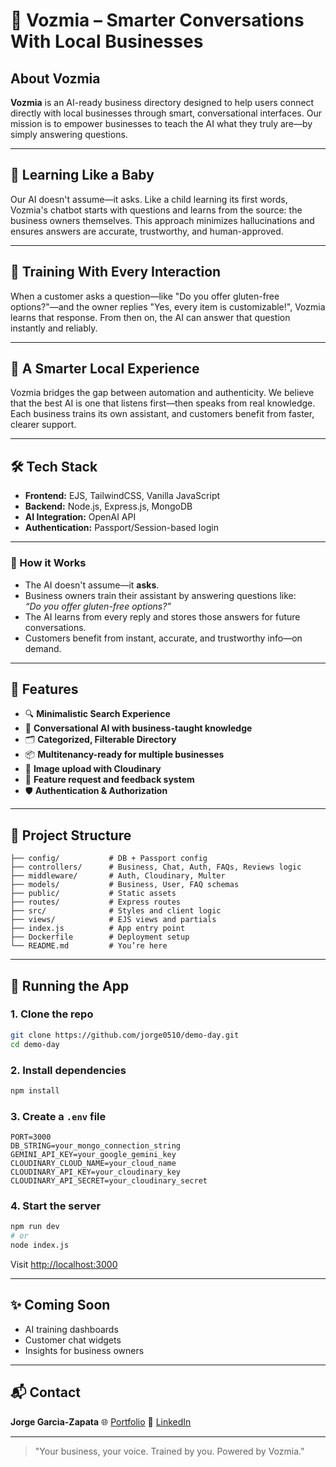 # 🏨 Vozmia – Smarter Conversations With Local Businesses

## About Vozmia

**Vozmia** is an AI-ready business directory designed to help users connect directly with local businesses through smart, conversational interfaces. Our mission is to empower businesses to teach the AI what they truly are—by simply answering questions.

---

## 👶 Learning Like a Baby

Our AI doesn't assume—it asks. Like a child learning its first words, Vozmia's chatbot starts with questions and learns from the source: the business owners themselves. This approach minimizes hallucinations and ensures answers are accurate, trustworthy, and human-approved.

---

## 🔁 Training With Every Interaction

When a customer asks a question—like "Do you offer gluten-free options?"—and the owner replies "Yes, every item is customizable!", Vozmia learns that response. From then on, the AI can answer that question instantly and reliably.

---

## 📍 A Smarter Local Experience

Vozmia bridges the gap between automation and authenticity. We believe that the best AI is one that listens first—then speaks from real knowledge. Each business trains its own assistant, and customers benefit from faster, clearer support.

---

## 🛠️ Tech Stack

* **Frontend:** EJS, TailwindCSS, Vanilla JavaScript
* **Backend:** Node.js, Express.js, MongoDB
* **AI Integration:** OpenAI API
* **Authentication:** Passport/Session-based login

---

### 🧠 How it Works
- The AI doesn't assume—it **asks**.
- Business owners train their assistant by answering questions like:  
  _“Do you offer gluten-free options?”_
- The AI learns from every reply and stores those answers for future conversations.
- Customers benefit from instant, accurate, and trustworthy info—on demand.

---

## 🧩 Features

- 🔍 **Minimalistic Search Experience**
- 🧠 **Conversational AI with business-taught knowledge**
- 🗂️ **Categorized, Filterable Directory**
- 📦 **Multitenancy-ready for multiple businesses**
- 📸 **Image upload with Cloudinary**
- 🧾 **Feature request and feedback system**
- 🛡️ **Authentication & Authorization**

---

## 📁 Project Structure

```
├── config/           # DB + Passport config
├── controllers/      # Business, Chat, Auth, FAQs, Reviews logic
├── middleware/       # Auth, Cloudinary, Multer
├── models/           # Business, User, FAQ schemas
├── public/           # Static assets
├── routes/           # Express routes
├── src/              # Styles and client logic
├── views/            # EJS views and partials
├── index.js          # App entry point
├── Dockerfile        # Deployment setup
└── README.md         # You’re here
```

---

## 🧭 Running the App

### 1. Clone the repo

```bash
git clone https://github.com/jorge0510/demo-day.git
cd demo-day
```

### 2. Install dependencies

```bash
npm install
```

### 3. Create a `.env` file

```env
PORT=3000
DB_STRING=your_mongo_connection_string
GEMINI_API_KEY=your_google_gemini_key
CLOUDINARY_CLOUD_NAME=your_cloud_name
CLOUDINARY_API_KEY=your_cloudinary_key
CLOUDINARY_API_SECRET=your_cloudinary_secret
```

### 4. Start the server

```bash
npm run dev
# or
node index.js
```

Visit [http://localhost:3000](http://localhost:3000)

---

## ✨ Coming Soon

* AI training dashboards
* Customer chat widgets
* Insights for business owners

---

## 📬 Contact

**Jorge Garcia-Zapata**
🌐 [Portfolio](https://jorge.bizete.com)
💼 [LinkedIn](https://www.linkedin.com/in/jorgeagarcia1)

---

> "Your business, your voice. Trained by you. Powered by Vozmia."
